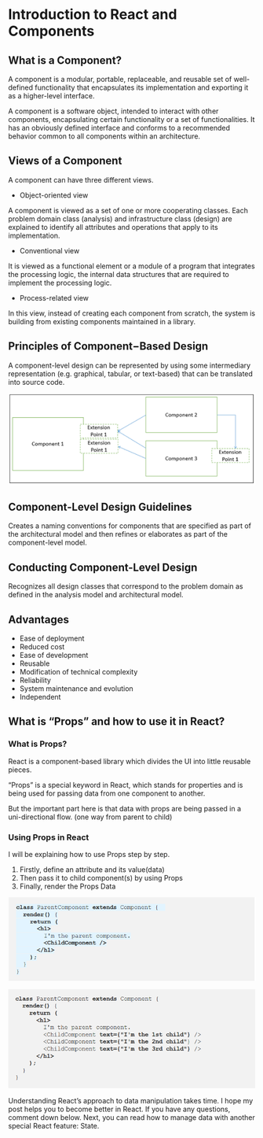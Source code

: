 # Introduction to React and Components

## What is a Component?

A component is a modular, portable, replaceable, and reusable set of well-defined functionality that encapsulates its implementation and exporting it as a higher-level interface.

A component is a software object, intended to interact with other components, encapsulating certain functionality or a set of functionalities. It has an obviously defined interface and conforms to a recommended behavior common to all components within an architecture.

## Views of a Component

A component can have three different views.

* Object-oriented view

A component is viewed as a set of one or more cooperating classes. Each problem domain class (analysis) and infrastructure class (design) are explained to identify all attributes and operations that apply to its implementation.

* Conventional view

It is viewed as a functional element or a module of a program that integrates the processing logic, the internal data structures that are required to implement the processing logic.

* Process-related view

In this view, instead of creating each component from scratch, the system is building from existing components maintained in a library.

## Principles of Component−Based Design

A component-level design can be represented by using some intermediary representation (e.g. graphical, tabular, or text-based) that can be translated into source code.

![component](img/301-class01-component.png)

## Component-Level Design Guidelines

Creates a naming conventions for components that are specified as part of the architectural model and then refines or elaborates as part of the component-level model.

## Conducting Component-Level Design

Recognizes all design classes that correspond to the problem domain as defined in the analysis model and architectural model.

## Advantages

* Ease of deployment
* Reduced cost
* Ease of development
* Reusable
* Modification of technical complexity
* Reliability
* System maintenance and evolution
* Independent

## What is “Props” and how to use it in React?

### What is Props?

React is a component-based library which divides the UI into little reusable pieces.

“Props” is a special keyword in React, which stands for properties and is being used for passing data from one component to another.

But the important part here is that data with props are being passed in a uni-directional flow. (one way from parent to child)

### Using Props in React

I will be explaining how to use Props step by step.

1. Firstly, define an attribute and its value(data)
2. Then pass it to child component(s) by using Props
3. Finally, render the Props Data

![parent](img/301-class01-parentcomponent.png)

![child](img/301-class01-childcomponent.png)

Understanding React’s approach to data manipulation takes time. I hope my post helps you to become better in React. If you have any questions, comment down below. Next, you can read how to manage data with another special React feature: State.